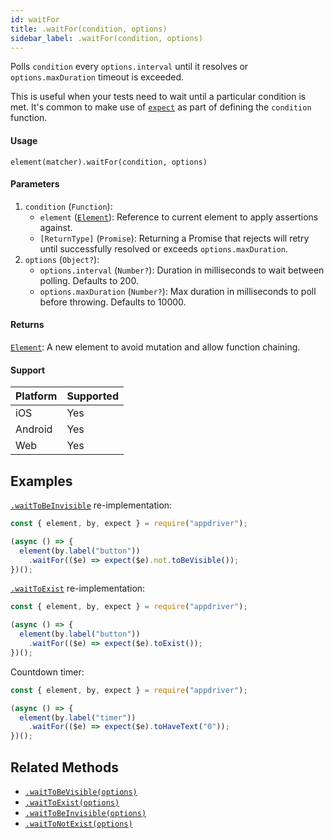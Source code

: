 ```yaml
---
id: waitFor
title: .waitFor(condition, options)
sidebar_label: .waitFor(condition, options)
---
```


Polls `condition` every `options.interval` until it resolves or `options.maxDuration` timeout is exceeded.

This is useful when your tests need to wait until a particular condition is met. It's common to make use of [`expect`](../expect.md) as part of defining the `condition` function.

#### Usage

```text
element(matcher).waitFor(condition, options)
```

#### Parameters

1. `condition` (`Function`):
    - `element` ([`Element`](../element.md)): Reference to current element to apply assertions against.
    - `[ReturnType]` (`Promise`): Returning a Promise that rejects will retry until successfully resolved or exceeds `options.maxDuration`.
2. `options` (`Object?`):
    - `options.interval` (`Number?`): Duration in milliseconds to wait between polling. Defaults to 200.
    - `options.maxDuration` (`Number?`): Max duration in milliseconds to poll before throwing. Defaults to 10000.

#### Returns

[`Element`](../element.md): A new element to avoid mutation and allow function chaining.

#### Support

| Platform | Supported |
| -------- | --------- |
| iOS      | Yes       |
| Android  | Yes       |
| Web      | Yes       |

## Examples

[`.waitToBeInvisible`](./waitToBeInvisible.md) re-implementation:

```javascript
const { element, by, expect } = require("appdriver");

(async () => {
  element(by.label("button"))
    .waitFor(($e) => expect($e).not.toBeVisible());
})();
```

[`.waitToExist`](./waitToExist.md) re-implementation:

```javascript
const { element, by, expect } = require("appdriver");

(async () => {
  element(by.label("button"))
    .waitFor(($e) => expect($e).toExist());
})();
```

Countdown timer:

```javascript
const { element, by, expect } = require("appdriver");

(async () => {
  element(by.label("timer"))
    .waitFor(($e) => expect($e).toHaveText("0"));
})();
```

## Related Methods

- [`.waitToBeVisible(options)`](./waitToBeVisible.md)
- [`.waitToExist(options)`](./waitToExist.md)
- [`.waitToBeInvisible(options)`](./waitToBeInvisible.md)
- [`.waitToNotExist(options)`](./waitToNotExist.md)